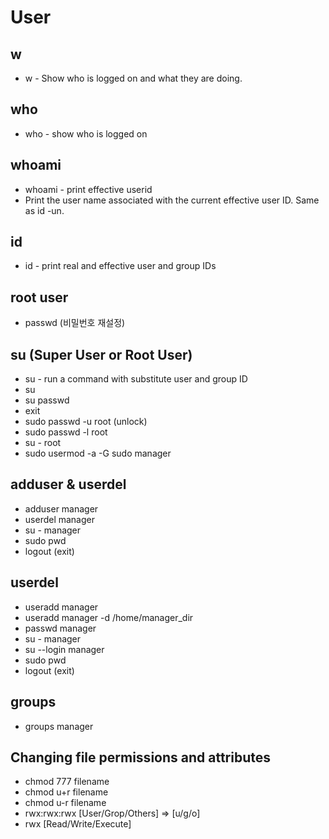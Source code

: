 # User

## w

- w - Show who is logged on and what they are doing.

## who

- who - show who is logged on

## whoami

- whoami - print effective userid
- Print the user name associated with the current effective user ID.  Same as id -un.

## id

- id - print real and effective user and group IDs

## root user

- passwd (비밀번호 재설정)

## su (Super User or Root User)

- su - run a command with substitute user and group ID
- su
- su passwd
- exit
- sudo passwd -u root (unlock)
- sudo passwd -l root
- su - root
- sudo usermod -a -G sudo manager

## adduser & userdel

- adduser manager
- userdel manager
- su - manager
- sudo pwd
- logout (exit)

## userdel

- useradd manager
- useradd manager -d /home/manager_dir
- passwd manager
- su - manager
- su --login manager
- sudo pwd
- logout (exit)

## groups

- groups manager

## Changing file permissions and attributes

- chmod 777 filename
- chmod u+r filename
- chmod u-r filename
- rwx:rwx:rwx [User/Grop/Others] => [u/g/o]
- rwx [Read/Write/Execute]

